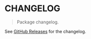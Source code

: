 # CHANGELOG

> Package changelog.

See [GitHub Releases](https://github.com/stdlib-js/stats-incr-nansum/releases) for the changelog.